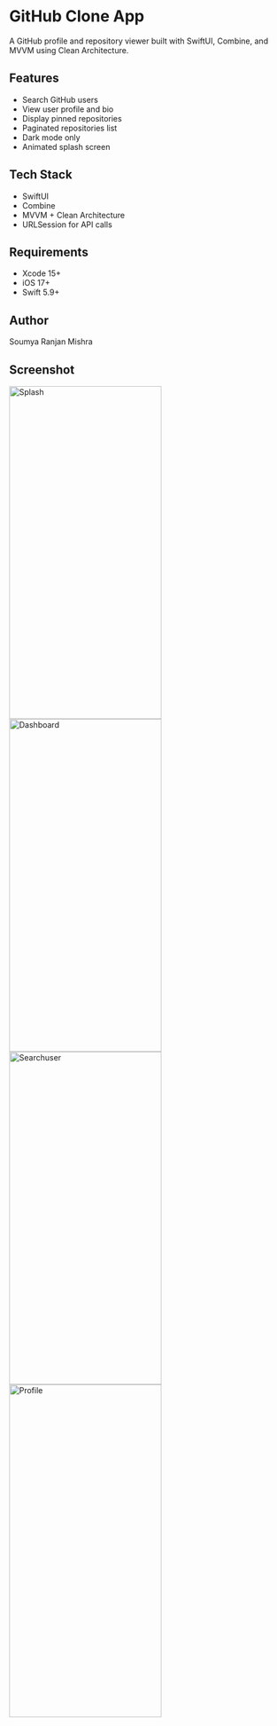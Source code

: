 # GitHub Clone App

A GitHub profile and repository viewer built with SwiftUI, Combine, and MVVM using Clean Architecture.

## Features

- Search GitHub users
- View user profile and bio
- Display pinned repositories
- Paginated repositories list
- Dark mode only
- Animated splash screen

## Tech Stack

- SwiftUI
- Combine
- MVVM + Clean Architecture
- URLSession for API calls

## Requirements

- Xcode 15+
- iOS 17+
- Swift 5.9+

## Author

Soumya Ranjan Mishra

## Screenshot
<img width="275" height="600" alt="Splash" src="https://github.com/user-attachments/assets/893e45ab-da72-4596-b681-d9fcb38e1a25" />
<img width="275" height="600" alt="Dashboard" src="https://github.com/user-attachments/assets/ee95af61-ea2c-46b8-a008-f6aa229f5b71" />
<img width="275" height="600" alt="Searchuser" src="https://github.com/user-attachments/assets/90e7241d-47fb-4fd0-a87d-d6626c1e3ade" />
<img width="275" height="600" alt="Profile" src="https://github.com/user-attachments/assets/51dd7911-856d-440e-81e8-b98f03ce0c53" />



